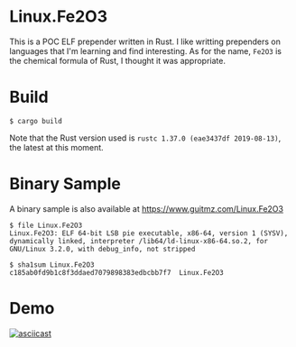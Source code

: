 # Linux.Fe2O3

This is a POC ELF prepender written in Rust. I like writting prependers on languages that I'm learning and find interesting. As for the name, `Fe2O3` is the chemical formula of Rust, I thought it was appropriate.

# Build
```
$ cargo build 
```

Note that the Rust version used is `rustc 1.37.0 (eae3437df 2019-08-13)`, the latest at this moment.

# Binary Sample
A binary sample is also available at https://www.guitmz.com/Linux.Fe2O3 

```
$ file Linux.Fe2O3
Linux.Fe2O3: ELF 64-bit LSB pie executable, x86-64, version 1 (SYSV), dynamically linked, interpreter /lib64/ld-linux-x86-64.so.2, for GNU/Linux 3.2.0, with debug_info, not stripped

$ sha1sum Linux.Fe2O3
c185ab0fd9b1c8f3ddaed7079898383edbcbb7f7  Linux.Fe2O3
```

# Demo
[![asciicast](https://asciinema.org/a/gMwAoQozAKpX851zXE8DncDSc.png)](https://asciinema.org/a/gMwAoQozAKpX851zXE8DncDSc)
